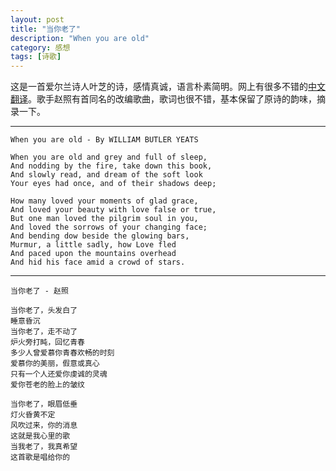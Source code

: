 ```yaml
---
layout: post
title: "当你老了"
description: "When you are old"
category: 感想
tags: [诗歌]
---
```


这是一首爱尔兰诗人叶芝的诗，感情真诚，语言朴素简明。网上有很多不错的[中文翻译](http://www.douban.com/group/topic/13919022/)。歌手赵照有首同名的改编歌曲，歌词也很不错，基本保留了原诗的韵味，摘录一下。

---

    When you are old - By WILLIAM BUTLER YEATS  
    
    When you are old and grey and full of sleep,  
    And nodding by the fire, take down this book,  
    And slowly read, and dream of the soft look  
    Your eyes had once, and of their shadows deep;  

    How many loved your moments of glad grace,  
    And loved your beauty with love false or true,  
    But one man loved the pilgrim soul in you,  
    And loved the sorrows of your changing face;  
    And bending dow beside the glowing bars,  
    Murmur, a little sadly, how Love fled  
    And paced upon the mountains overhead  
    And hid his face amid a crowd of stars.  

---
    当你老了 - 赵照  

    当你老了，头发白了  
    睡意昏沉  
    当你老了，走不动了  
    炉火旁打盹，回忆青春  
    多少人曾爱慕你青春欢畅的时刻  
    爱慕你的美丽，假意或真心  
    只有一个人还爱你虔诚的灵魂  
    爱你苍老的脸上的皱纹  

    当你老了，眼眉低垂  
    灯火昏黄不定  
    风吹过来，你的消息  
    这就是我心里的歌  
    当我老了，我真希望  
    这首歌是唱给你的  
